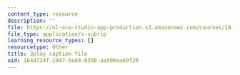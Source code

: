 ```yaml
---
content_type: resource
description: ''
file: https://ol-ocw-studio-app-production.s3.amazonaws.com/courses/18-03sc-differential-equations-fall-2011/164d734f19475e848398aa506ea69f20_zreI4HllD80.vtt
file_type: application/x-subrip
learning_resource_types: []
resourcetype: Other
title: 3play caption file
uid: 164d734f-1947-5e84-8398-aa506ea69f20
---
```

